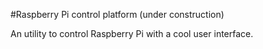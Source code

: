 #Raspberry Pi control platform (under construction)

An utility to control Raspberry Pi with a cool user interface.

